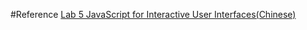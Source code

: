 #Reference
[Lab 5 JavaScript for Interactive User Interfaces(Chinese)](http://my.ss.sysu.edu.cn/wiki/pages/viewpage.action?pageId=76906540)